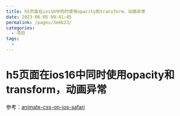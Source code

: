 ```yaml
---
title: h5页面在ios16中同时使用opacity和transform，动画异常
date: 2023-06-05 09:41:45
permalink: /pages/3e6b23/
categories:
  - 项目
tags:
  - 
---
```


# h5页面在ios16中同时使用opacity和transform，动画异常
参考：[animate-css-on-ios-safari](https://stackoverflow.com/questions/34655201/animate-css-on-ios-safari)